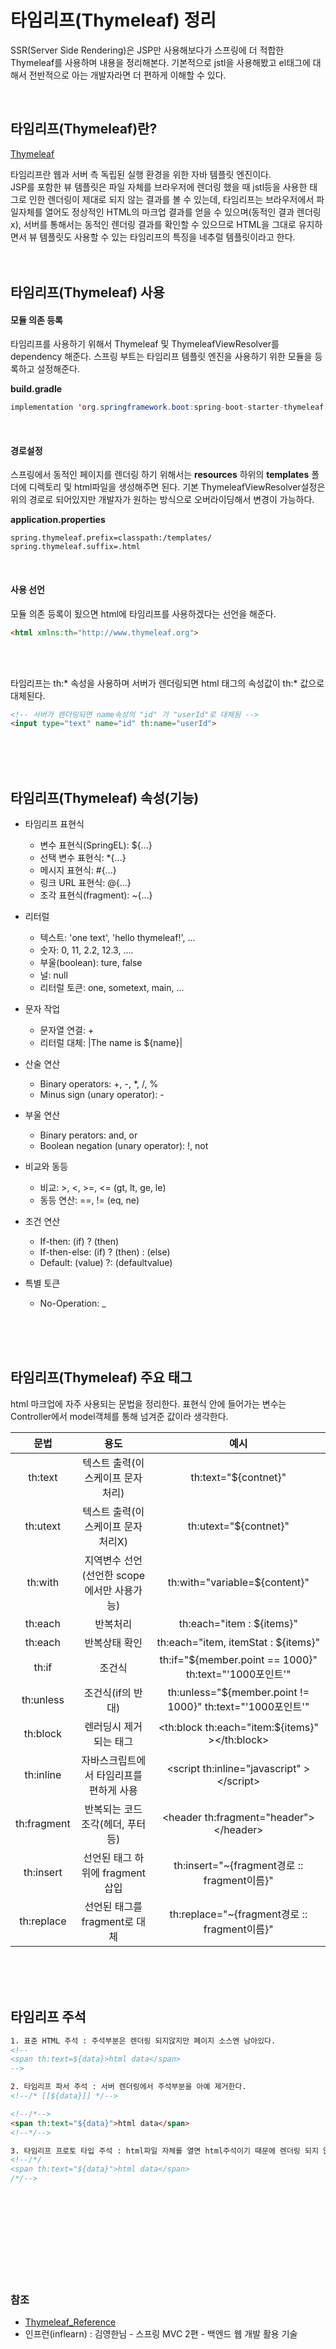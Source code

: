 # 타임리프(Thymeleaf) 정리

SSR(Server Side Rendering)은 JSP만 사용해보다가 스프링에 더 적합한 Thymeleaf를 사용하며 내용을 정리해본다.
기본적으로 jstl을 사용해봤고 el태그에 대해서 전반적으로 아는 개발자라면 더 편하게 이해할 수 있다.

<br/>

## 타임리프(Thymeleaf)란?

[Thymeleaf](https://www.thymeleaf.org/)

타임리프란 웹과 서버 측 독립된 실행 환경을 위한 자바 템플릿 엔진이다. <br/>
JSP를 포함한 뷰 템플릿은 파일 자체를 브라우저에 렌더링 했을 때 jstl등을 사용한 태그로 인한 렌더링이 제대로 되지 않는 결과를 볼 수 있는데, 타임리프는 브라우저에서 파일자체를 열어도 정상적인 HTML의 마크업 결과를 얻을 수 있으며(동적인 결과 렌더링x), 서버를 통해서는 동적인 렌더링 결과를 확인할 수 있으므로 HTML을 그대로 유지하면서 뷰 템플릿도 사용할 수 있는 타임리프의 특징을 네추럴 템플릿이라고 한다.
<br/>
<br/>
<br/>

## 타임리프(Thymeleaf) 사용

#### **모듈 의존 등록**
타임리프를 사용하기 위해서 Thymeleaf 및 ThymeleafViewResolver를 dependency 해준다.
스프링 부트는 타임리프 템플릿 엔진을 사용하기 위한 모듈을 등록하고 설정해준다.
<br/>

**build.gradle**
```java
implementation 'org.springframework.boot:spring-boot-starter-thymeleaf'
```
<br/>

#### **경로설정**
스프링에서 동적인 페이지를 렌더링 하기 위해서는 **resources** 하위의 **templates** 폴더에 디렉토리 및 html파일을 생성해주면 된다.
기본 ThymeleafViewResolver설정은 위의 경로로 되어있지만 개발자가 원하는 방식으로 오버라이딩해서 변경이 가능하다.
<br/>

**application.properties**
```properties
spring.thymeleaf.prefix=classpath:/templates/
spring.thymeleaf.suffix=.html
```
<br/>

#### **사용 선언**
모듈 의존 등록이 됬으면 html에 타임리프를 사용하겠다는 선언을 해준다.
<br/>

```html
<html xmlns:th="http://www.thymeleaf.org">
```
<br/>
<br/>

타임리프는 th:* 속성을 사용하며 서버가 렌더링되면 html 태그의 속성값이 th:* 값으로 대체된다.
<br/>

```html
<!-- 서버가 렌더링되면 name속성의 "id" 가 "userId"로 대체됨 -->
<input type="text" name="id" th:name="userId">
```
<br/>
<br/>
<br/>

## 타임리프(Thymeleaf) 속성(기능)

- 타임리프 표현식
  - 변수 표현식(SpringEL): ${...}
  - 선택 변수 표현식: \*{...}
  - 메시지 표현식: #{...}
  - 링크 URL 표현식: @{...}
  - 조각 표현식(fragment): ~{...}


- 리터럴
  - 텍스트: 'one text', 'hello thymeleaf!', ...
  - 숫자: 0, 11, 2.2, 12.3, ....
  - 부울(boolean): ture, false
  - 널: null
  - 리터럴 토큰: one, sometext, main, ...


- 문자 작업
  - 문자열 연결: +
  - 리터럴 대체: |The name is ${name}|


- 산술 연산
  - Binary operators: +, -, \*, /, %
  - Minus sign (unary operator): -


- 부울 연산
  - Binary perators: and, or
  - Boolean negation (unary operator): !, not


- 비교와 동등
  - 비교: >, <, >=, <= (gt, lt, ge, le)
  - 동등 연산: ==, != (eq, ne)


- 조건 연산
  - If-then: (if) ? (then)
  - If-then-else: (if) ? (then) : (else)
  - Default: (value) ?: (defaultvalue)


- 특별 토큰
  - No-Operation: _
  
<br/>
<br/>
<br/>

## 타임리프(Thymeleaf) 주요 태그
html 마크업에 자주 사용되는 문법을 정리한다.
표현식 안에 들어가는 변수는 Controller에서 model객체를 통해 넘겨준 값이라 생각한다.
<br/>

문법 | 용도 | 예시
:--:|:--:|:--:
th:text | 텍스트 출력(이스케이프 문자 처리) | th:text="${contnet}"
th:utext | 텍스트 출력(이스케이프 문자 처리X) | th:utext="${contnet}"
th:with | 지역변수 선언(선언한 scope에서만 사용가능) | th:with="variable=${content}"
th:each | 반복처리 | th:each="item : ${items}"
th:each | 반복상태 확인 | th:each="item, itemStat : ${items}"
th:if | 조건식 | th:if="${member.point == 1000}" th:text="'1000포인트'"
th:unless | 조건식(if의 반대) | th:unless="${member.point != 1000}" th:text="'1000포인트'"
th:block | 렌러딩시 제거되는 태그 | \<th:block th:each="item:${items}" \>\</th:block\>
th:inline | 자바스크립트에서 타임리프를 편하게 사용 | \<script th:inline="javascript" \>\</script\> |
th:fragment | 반복되는 코드 조각(헤더, 푸터 등) | \<header th:fragment="header"\>\</header\>
th:insert | 선언된 태그 하위에 fragment 삽입 | th:insert="~{fragment경로 :: fragment이름}"
th:replace | 선언된 태그를 fragment로 대체 | th:replace="~{fragment경로 :: fragment이름}"



<br/>
<br/>
<br/>

## 타임리프 주석
```html
1. 표준 HTML 주석 : 주석부분은 렌더링 되지않지만 페이지 소스엔 남아있다.
<!--
<span th:text=${data}>html data</span>
-->

2. 타임리프 파서 주석 : 서버 렌더링에서 주석부분을 아예 제거한다.
<!--/* [[${data}]] */-->

<!--/*-->
<span th:text="${data}">html data</span>
<!--*/-->

3. 타임리프 프로토 타입 주석 : html파일 자체를 열면 html주석이기 때문에 렌더링 되지 않지만 서버로 타임리프 렌더링을 거치면 정상 렌더링 된다.
<!--/*/
<span th:text="${data}">html data</span>
/*/-->
```

<br/>
<br/>
<br/>
<br/>
<br/>
<br/>
<br/>
<br/>

### 참조
- [Thymeleaf_Reference](https://www.thymeleaf.org/doc/tutorials/3.0/usingthymeleaf.html#introducing-thymeleaf)
- 인프런(inflearn) : 김영한님 - 스프링 MVC 2편 - 백엔드 웹 개발 활용 기술